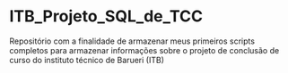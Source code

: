 # ITB_Projeto_SQL_de_TCC
Repositório com a finalidade de armazenar meus primeiros scripts completos para armazenar informações sobre o projeto de conclusão de curso do instituto técnico de Barueri (ITB)
